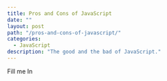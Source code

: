 ```yaml
---
title: Pros and Cons of JavaScript
date: ""
layout: post
path: "/pros-and-cons-of-javascript/"
categories:
  - JavaScript
description: "The good and the bad of JavaScript."
---
```


Fill me In
